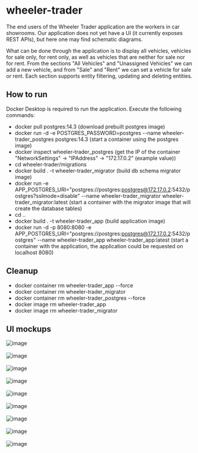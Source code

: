 # wheeler-trader

The end users of the Wheeler Trader application are the workers in car showrooms. Our application does not yet have a UI (it currently exposes REST APIs), but here one may find schematic diagrams.

What can be done through the application is to display all vehicles, vehicles for sale only, for rent only, as well as vehicles that are neither for sale nor for rent. From the sections "All Vehicles" and "Unassigned Vehicles" we can add a new vehicle, and from "Sale" and "Rent" we can set a vehicle for sale or rent. Each section supports entity filtering, updating and deleting entities.


## How to run

Docker Desktop is required to run the application. Execute the following commands:
- docker pull postgres:14.3			(download prebuilt postgres image)
- docker run -d -e POSTGRES_PASSWORD=postgres --name wheeler-trader_postgres postgres:14.3	(start a container using the postgres image)
- docker inspect wheeler-trader_postgres	(get the IP of the container "NetworkSettings" -> "IPAddress" -> "172.17.0.2" (example value))
- cd wheeler-trader/migrations
- docker build . -t wheeler-trader_migrator	(build db schema migrator image)
- docker run -e APP_POSTGRES_URI="postgres://postgres:postgres@172.17.0.2:5432/postgres?sslmode=disable" --name wheeler-trader_migrator wheeler-trader_migrator:latest
		(start a container with the migrator image that will create the database tables)
- cd ..
- docker build . -t wheeler-trader_app		(build application image)
- docker run -d -p 8080:8080 -e APP_POSTGRES_URI="postgres://postgres:postgres@172.17.0.2:5432/postgres" --name wheeler-trader_app wheeler-trader_app:latest
		(start a container with the application, the application could be requested on localhost 8080)


## Cleanup

- docker container rm wheeler-trader_app --force
- docker container rm wheeler-trader_migrator
- docker container rm wheeler-trader_postgres --force
- docker image rm wheeler-trader_app
- docker image rm wheeler-trader_migrator

## UI mockups

![image](https://user-images.githubusercontent.com/36930531/172374318-21d8bf13-1702-400a-8d0c-1c7175fb2ef2.png)
<br/><br/>
![image](https://user-images.githubusercontent.com/36930531/172374388-44c109c3-bb75-4c48-8ed6-cd1365b14350.png)
<br/><br/>
![image](https://user-images.githubusercontent.com/36930531/172374416-56b141d7-0651-42b9-9534-7f60d265182a.png)
<br/><br/>
![image](https://user-images.githubusercontent.com/36930531/172374436-d543a8b7-5320-424c-9389-85079d9e5c9a.png)
<br/><br/>
![image](https://user-images.githubusercontent.com/36930531/172374478-5af6fe95-b13b-46f2-a682-c3c3375326fc.png)
<br/><br/>
![image](https://user-images.githubusercontent.com/36930531/172374493-5c6b6862-93e3-4dc7-a357-5123308ee449.png)
<br/><br/>
![image](https://user-images.githubusercontent.com/36930531/172374507-c1fdd31f-0c0d-4c90-aaf7-85134db5ccf8.png)
<br/><br/>
![image](https://user-images.githubusercontent.com/36930531/172374517-30ee5aa9-54cc-4ea2-a908-837ff8f2711a.png)
<br/><br/>
![image](https://user-images.githubusercontent.com/36930531/172374534-fc1fe380-aee2-4528-911b-51ca91bc7855.png)
<br/><br/>
